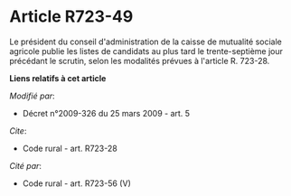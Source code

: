 # Article R723-49

Le président du conseil d'administration de la caisse de mutualité sociale agricole publie les listes de candidats au plus
tard le trente-septième jour précédant le scrutin, selon les modalités prévues à l'article R. 723-28.

**Liens relatifs à cet article**

_Modifié par_:

  - Décret n°2009-326 du 25 mars 2009 - art. 5

_Cite_:

  - Code rural - art. R723-28

_Cité par_:

  - Code rural - art. R723-56 (V)
